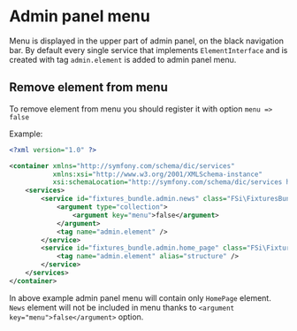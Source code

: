 # Admin panel menu

Menu is displayed in the upper part of admin panel, on the black navigation bar.
By default every single service that implements ``ElementInterface`` and is created
with tag ``admin.element`` is added to admin panel menu.

## Remove element from menu

To remove element from menu you should register it with option ``menu => false``

Example:

```xml
<?xml version="1.0" ?>

<container xmlns="http://symfony.com/schema/dic/services"
           xmlns:xsi="http://www.w3.org/2001/XMLSchema-instance"
           xsi:schemaLocation="http://symfony.com/schema/dic/services http://symfony.com/schema/dic/services/services-1.0.xsd">
    <services>
        <service id="fixtures_bundle.admin.news" class="FSi\FixturesBundle\Admin\News">
            <argument type="collection">
                <argument key="menu">false</argument>
            </argument>
            <tag name="admin.element" />
        </service>
        <service id="fixtures_bundle.admin.home_page" class="FSi\FixturesBundle\Admin\HomePage">
            <tag name="admin.element" alias="structure" />
        </service>
    </services>
</container>
```

In above example admin panel menu will contain only ``HomePage`` element. ``News`` element will
not be included in menu thanks to ``<argument key="menu">false</argument>`` option.
